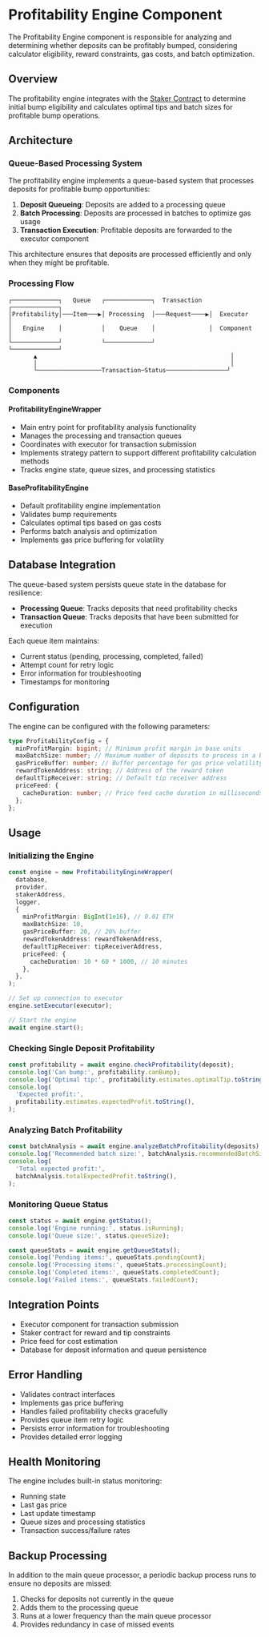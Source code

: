 # Profitability Engine Component

The Profitability Engine component is responsible for analyzing and determining whether deposits can be profitably bumped, considering calculator eligibility, reward constraints, gas costs, and batch optimization.

## Overview

The profitability engine integrates with the [Staker Contract](https://github.com/withtally/staker/blob/main/src/Staker.sol) to determine initial bump eligibility and calculates optimal tips and batch sizes for profitable bump operations.

## Architecture

### Queue-Based Processing System

The profitability engine implements a queue-based system that processes deposits for profitable bump opportunities:

1. **Deposit Queueing**: Deposits are added to a processing queue
2. **Batch Processing**: Deposits are processed in batches to optimize gas usage
3. **Transaction Execution**: Profitable deposits are forwarded to the executor component

This architecture ensures that deposits are processed efficiently and only when they might be profitable.

### Processing Flow

```
┌─────────────┐   Queue   ┌─────────────┐  Transaction  ┌─────────────┐
│Profitability│───Item───▶│ Processing  │───Request────▶│  Executor   │
│   Engine    │           │    Queue    │               │  Component  │
└─────────────┘           └─────────────┘               └─────────────┘
       ▲                                                      │
       │                                                      │
       └──────────────────Transaction─Status─────────────────┘
```

### Components

#### ProfitabilityEngineWrapper

- Main entry point for profitability analysis functionality
- Manages the processing and transaction queues
- Coordinates with executor for transaction submission
- Implements strategy pattern to support different profitability calculation methods
- Tracks engine state, queue sizes, and processing statistics

#### BaseProfitabilityEngine

- Default profitability engine implementation
- Validates bump requirements
- Calculates optimal tips based on gas costs
- Performs batch analysis and optimization
- Implements gas price buffering for volatility

## Database Integration

The queue-based system persists queue state in the database for resilience:

- **Processing Queue**: Tracks deposits that need profitability checks
- **Transaction Queue**: Tracks deposits that have been submitted for execution

Each queue item maintains:

- Current status (pending, processing, completed, failed)
- Attempt count for retry logic
- Error information for troubleshooting
- Timestamps for monitoring

## Configuration

The engine can be configured with the following parameters:

```typescript
type ProfitabilityConfig = {
  minProfitMargin: bigint; // Minimum profit margin in base units
  maxBatchSize: number; // Maximum number of deposits to process in a batch
  gasPriceBuffer: number; // Buffer percentage for gas price volatility
  rewardTokenAddress: string; // Address of the reward token
  defaultTipReceiver: string; // Default tip receiver address
  priceFeed: {
    cacheDuration: number; // Price feed cache duration in milliseconds
  };
};
```

## Usage

### Initializing the Engine

```typescript
const engine = new ProfitabilityEngineWrapper(
  database,
  provider,
  stakerAddress,
  logger,
  {
    minProfitMargin: BigInt(1e16), // 0.01 ETH
    maxBatchSize: 10,
    gasPriceBuffer: 20, // 20% buffer
    rewardTokenAddress: rewardTokenAddress,
    defaultTipReceiver: tipReceiverAddress,
    priceFeed: {
      cacheDuration: 10 * 60 * 1000, // 10 minutes
    },
  },
);

// Set up connection to executor
engine.setExecutor(executor);

// Start the engine
await engine.start();
```

### Checking Single Deposit Profitability

```typescript
const profitability = await engine.checkProfitability(deposit);
console.log('Can bump:', profitability.canBump);
console.log('Optimal tip:', profitability.estimates.optimalTip.toString());
console.log(
  'Expected profit:',
  profitability.estimates.expectedProfit.toString(),
);
```

### Analyzing Batch Profitability

```typescript
const batchAnalysis = await engine.analyzeBatchProfitability(deposits);
console.log('Recommended batch size:', batchAnalysis.recommendedBatchSize);
console.log(
  'Total expected profit:',
  batchAnalysis.totalExpectedProfit.toString(),
);
```

### Monitoring Queue Status

```typescript
const status = await engine.getStatus();
console.log('Engine running:', status.isRunning);
console.log('Queue size:', status.queueSize);

const queueStats = await engine.getQueueStats();
console.log('Pending items:', queueStats.pendingCount);
console.log('Processing items:', queueStats.processingCount);
console.log('Completed items:', queueStats.completedCount);
console.log('Failed items:', queueStats.failedCount);
```

## Integration Points

- Executor component for transaction submission
- Staker contract for reward and tip constraints
- Price feed for cost estimation
- Database for deposit information and queue persistence

## Error Handling

- Validates contract interfaces
- Implements gas price buffering
- Handles failed profitability checks gracefully
- Provides queue item retry logic
- Persists error information for troubleshooting
- Provides detailed error logging

## Health Monitoring

The engine includes built-in status monitoring:

- Running state
- Last gas price
- Last update timestamp
- Queue sizes and processing statistics
- Transaction success/failure rates

## Backup Processing

In addition to the main queue processor, a periodic backup process runs to ensure no deposits are missed:

1. Checks for deposits not currently in the queue
2. Adds them to the processing queue
3. Runs at a lower frequency than the main queue processor
4. Provides redundancy in case of missed events
